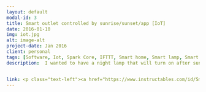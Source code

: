 ```yaml
---
layout: default
modal-id: 3
title: Smart outlet controlled by sunrise/sunset/app [IoT]
date: 2016-01-10
img: iot.jpg
alt: image-alt
project-date: Jan 2016
client: personal
tags: [Software, Iot, Spark Core, IFTTT, Smart home, Smart lamp, Smart Outlet, Relays, microcontrollers, Sun controlled, instructables]
description:  I wanted to have a night lamp that will turn on after sunset and turn off in the middle of the night/ sunrise. The timers available at Home Depot or other hardware stores only allows to set a time. Since in USA there is daylight saving time, it had to be changed. To solve this, the outlet is connected to the internet to obtain the sunset timings daily. This project used Spark core to control the power outlet and IFTTT API to obtain the timings of sunset/sunrise/weather. As shown in the video at the above link, the Outlet was turned into a IoT device. <b>This project was a featured project on instructables website on Jan 11, 2016.</b>


link: <p class="text-left"><a href="https://www.instructables.com/id/Smart-Outlet-That-Turn-on-During-Sunset-Using-Spar/">Project website Link</a></p>
---
```

